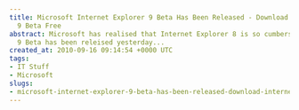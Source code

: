 ```yaml
---
title: Microsoft Internet Explorer 9 Beta Has Been Released - Download Internet Explorer
  9 Beta Free
abstract: Microsoft has realised that Internet Explorer 8 is so cumbersome and version
  9 Beta has been releised yesterday...
created_at: 2010-09-16 09:14:54 +0000 UTC
tags:
- IT Stuff
- Microsoft
slugs:
- microsoft-internet-explorer-9-beta-has-been-released-download-internet-explorer-9-beta-free
---
```

